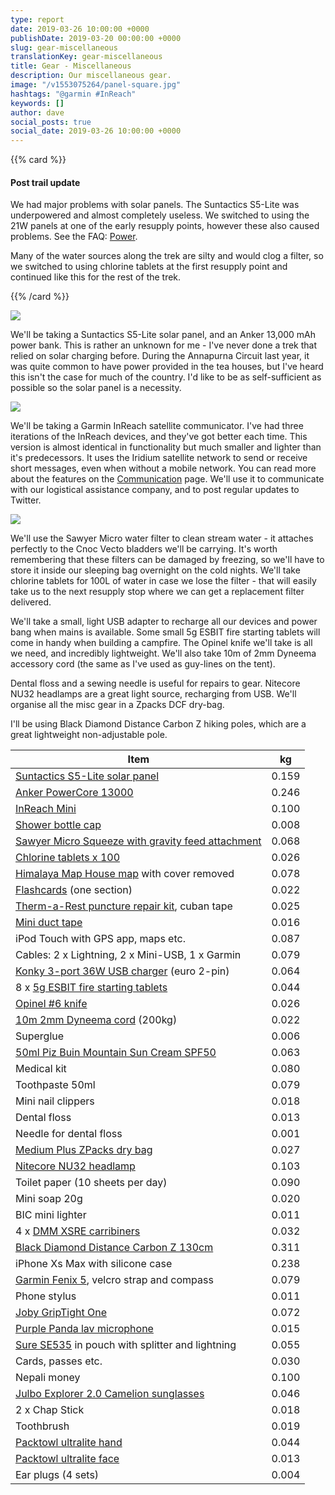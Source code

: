 ```yaml
---
type: report
date: 2019-03-26 10:00:00 +0000
publishDate: 2019-03-20 00:00:00 +0000
slug: gear-miscellaneous
translationKey: gear-miscellaneous
title: Gear - Miscellaneous
description: Our miscellaneous gear.
image: "/v1553075264/panel-square.jpg"
hashtags: "@garmin #InReach"
keywords: []
author: dave
social_posts: true
social_date: 2019-03-26 10:00:00 +0000
---
```


{{% card %}}

#### Post trail update

We had major problems with solar panels. The Suntactics S5-Lite was underpowered and almost completely useless. We 
switched to using the 21W panels at one of the early resupply points, however these also caused problems. See the FAQ: 
[Power](/expeditions/great-himalaya-trail/faq/#power).

Many of the water sources along the trek are silty and would clog a filter, so we switched to using chlorine tablets at 
the first resupply point and continued like this for the rest of the trek.

{{% /card %}}

![](https://res.cloudinary.com/wildernessprime/image/upload/w_800,dpr_auto/v1553075263/panel-cropped.jpg)

We'll be taking a Suntactics S5-Lite solar panel, and an Anker 13,000 mAh power bank. This is rather an unknown for me - I've never done a trek that relied on solar charging before. During the Annapurna Circuit last year, it was quite common to have power provided in the tea houses, but I've heard this isn't the case for much of the country. I'd like to be as self-sufficient as possible so the solar panel is a necessity.

![](https://res.cloudinary.com/wildernessprime/image/upload/w_800,dpr_auto/v1553075075/garmin-inreach-mini.jpg)

We'll be taking a Garmin InReach satellite communicator. I've had three iterations of the InReach devices, and they've got better each time. This version is almost identical in functionality but much smaller and lighter than it's predecessors. It uses the Iridium satellite network to send or receive short messages, even when without a mobile network. You can read more about the features on the [Communication](/expeditions/great-himalaya-trail/communication/) page. We'll use it to communicate with our logistical assistance company, and to post regular updates to Twitter. 

![](https://res.cloudinary.com/wildernessprime/image/upload/w_800,dpr_auto/v1553075375/s1.jpg)

We'll use the Sawyer Micro water filter to clean stream water - it attaches perfectly to the Cnoc Vecto bladders we'll be carrying. It's worth remembering that these filters can be damaged by freezing, so we'll have to store it inside our sleeping bag overnight on the cold nights. We'll take chlorine tablets for 100L of water in case we lose the filter - that will easily take us to the next resupply stop where we can get a replacement filter delivered.

We'll take a small, light USB adapter to recharge all our devices and power bang when mains is available. Some small 5g ESBIT fire starting tablets will come in handy when building a campfire. The Opinel knife we'll take is all we need, and incredibly lightweight. We'll also take 10m of 2mm Dyneema accessory cord (the same as I've used as guy-lines on the tent).

Dental floss and a sewing needle is useful for repairs to gear. Nitecore NU32 headlamps are a great light source, recharging from USB. We'll organise all the misc gear in a Zpacks DCF dry-bag. 

I'll be using Black Diamond Distance Carbon Z hiking poles, which are a great lightweight non-adjustable pole.

<div class="tableizer-container">
<table class="tableizer-table">
<thead><tr class="tableizer-firstrow"><th>Item</th><th>kg</th></tr></thead><tbody>
 <tr><td><a href="https://www.suntactics.com/schargerlite" target="_blank">Suntactics S5-Lite solar panel</a></td><td>0.159</td></tr>
 <tr><td><a href="https://www.anker.com/products/A1215011" target="_blank">Anker PowerCore 13000</a></td><td>0.246</td></tr>
 <tr><td><a href="https://explore.garmin.com/en-US/inreach/" target="_blank">InReach Mini</a></td><td>0.100</td></tr>
 <tr><td><a href="https://www.amazon.com/gp/product/B01K84TTT0" target="_blank">Shower bottle cap</a></td><td>0.008</td></tr>
 <tr><td><a href="https://sawyer.com/products/sawyer-micro-squeeze-water-filtration-system/" target="_blank">Sawyer Micro Squeeze with gravity feed attachment</a></td><td>0.068</td></tr>
 <tr><td><a href="https://www.amazon.co.uk/gp/product/B00CJVRBYG" target="_blank">Chlorine tablets x 100</a></td><td>0.026</td></tr>
 <tr><td><a href="http://www.greathimalayatrail.com/ghtProductDetail.php?pid=MjM%3D" target="_blank">Himalaya Map House map</a> with cover removed</td><td>0.078</td></tr>
 <tr><td><a href="/expeditions/great-himalaya-trail/navigation-flashcards/" target="_blank">Flashcards</a> (one section)</td><td>0.022</td></tr>
 <tr><td><a href="https://www.thermarest.com/mattresses/mattress-accessories/instant-field-repair-kit" target="_blank">Therm-a-Rest puncture repair kit</a>, cuban tape</td><td>0.025</td></tr>
 <tr><td><a href="https://www.surviveoutdoorslonger.com/survive-outdoors-longer-duct-tape-2-x-50-rolls.html" target="_blank">Mini duct tape</a></td><td>0.016</td></tr>
 <tr><td>iPod Touch with GPS app, maps etc.</td><td>0.087</td></tr>
 <tr><td>Cables: 2 x Lightning, 2 x Mini-USB, 1 x Garmin</td><td>0.079</td></tr>
 <tr><td><a href="https://www.amazon.fr/dp/B07D5VYXTJ" target="_blank">Konky 3-port 36W USB charger</a> (euro 2-pin)</td><td>0.064</td></tr>
 <tr><td>8 x <a href="https://www.amazon.fr/gp/product/B01DBM79MK" target="_blank">5g ESBIT fire starting tablets</a></td><td>0.044</td></tr>
 <tr><td><a href="https://www.opinel.com/en/tradition/carbon-steel/n6-carbon" target="_blank">Opinel #6 knife</a></td><td>0.026</td></tr>
 <tr><td><a href="https://www.amazon.co.uk/gp/product/B00Q9IHL0O" target="_blank">10m 2mm Dyneema cord</a> (200kg)</td><td>0.022</td></tr>
 <tr><td>Superglue</td><td>0.006</td></tr>
 <tr><td><a href="https://www.amazon.co.uk/dp/B0094JLYXU" target="_blank">50ml Piz Buin Mountain Sun Cream SPF50</a></td><td>0.063</td></tr>
 <tr><td>Medical kit</td><td>0.080</td></tr>
 <tr><td>Toothpaste 50ml</td><td>0.079</td></tr>
 <tr><td>Mini nail clippers</td><td>0.018</td></tr>
 <tr><td>Dental floss</td><td>0.013</td></tr>
 <tr><td>Needle for dental floss</td><td>0.001</td></tr>
 <tr><td><a href="http://www.zpacks.com/accessories/dry_bags.shtml" target="_blank">Medium Plus ZPacks dry bag</a></td><td>0.027</td></tr>
 <tr><td><a href="https://flashlight.nitecore.com/product/nu32" target="_blank">Nitecore NU32 headlamp</a></td><td>0.103</td></tr>
 <tr><td>Toilet paper (10 sheets per day)</td><td>0.090</td></tr>
 <tr><td>Mini soap 20g</td><td>0.020</td></tr>
 <tr><td>BIC mini lighter</td><td>0.011</td></tr>
 <tr><td>4 x <a href="https://dmmclimbing.com/Products/Carabiners/XSRE" target="_blank">DMM XSRE carribiners</a></td><td>0.032</td></tr>
 <tr><td><a href="https://eu.blackdiamondequipment.com/en_GB/trekking-poles/distance-carbon-z-trekking-poles-BD112205_cfg.html" target="_blank">Black Diamond Distance Carbon Z 130cm</a></td><td>0.311</td></tr>
 <tr><td>iPhone Xs Max with silicone case</td><td>0.238</td></tr>
 <tr><td><a href="https://buy.garmin.com/en-US/US/p/552982" target="_blank">Garmin Fenix 5</a>, velcro strap and compass</td><td>0.079</td></tr>
 <tr><td>Phone stylus</td><td>0.011</td></tr>
 <tr><td><a href="https://joby.com/global/griptight-one-jb01491-config/" target="_blank">Joby GripTight One</a></td><td>0.072</td></tr>
 <tr><td><a href="https://www.purplepandastore.com/products/purple-panda-lavalier-microphone-kit" target="_blank">Purple Panda lav microphone</a></td><td>0.015</td></tr>
 <tr><td><a href="http://www.shure.com/americas/products/earphones/se-earphones/se535-sound-isolating-earphones-2" target="_blank">Sure SE535</a> in pouch with splitter and lightning</td><td>0.055</td></tr>
 <tr><td>Cards, passes etc.</td><td>0.030</td></tr>
 <tr><td>Nepali money</td><td>0.100</td></tr>
 <tr><td><a href="https://www.julbo.com/en_wo/explorer-2-0" target="_blank">Julbo Explorer 2.0 Camelion sunglasses</a></td><td>0.046</td></tr>
 <tr><td>2 x Chap Stick</td><td>0.018</td></tr>
 <tr><td>Toothbrush</td><td>0.019</td></tr>
 <tr><td><a href="https://www.packtowl.com/ultralite" target="_blank">Packtowl ultralite hand</a></td><td>0.044</td></tr>
 <tr><td><a href="https://www.packtowl.com/ultralite" target="_blank">Packtowl ultralite face</a></td><td>0.013</td></tr>
 <tr><td>Ear plugs (4 sets)</td><td>0.004</td></tr>
</tbody></table>
</div>
